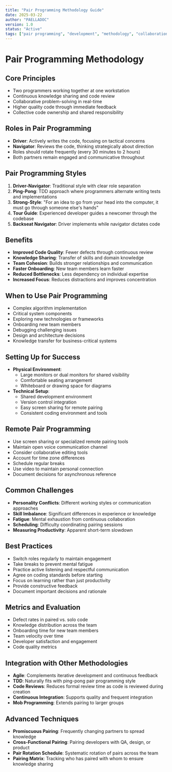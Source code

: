 ```yaml
---
title: "Pair Programming Methodology Guide"
date: 2025-03-22
author: "PAELLADOC"
version: 1.0
status: "Active"
tags: ["pair programming", "development", "methodology", "collaboration", "agile"]
---
```


# Pair Programming Methodology

## Core Principles
- Two programmers working together at one workstation
- Continuous knowledge sharing and code review
- Collaborative problem-solving in real-time
- Higher quality code through immediate feedback
- Collective code ownership and shared responsibility

## Roles in Pair Programming
- **Driver**: Actively writes the code, focusing on tactical concerns
- **Navigator**: Reviews the code, thinking strategically about direction
- Roles should rotate frequently (every 30 minutes to 2 hours)
- Both partners remain engaged and communicative throughout

## Pair Programming Styles
1. **Driver-Navigator**: Traditional style with clear role separation
2. **Ping-Pong**: TDD approach where programmers alternate writing tests and implementations
3. **Strong-Style**: "For an idea to go from your head into the computer, it must go through someone else's hands"
4. **Tour Guide**: Experienced developer guides a newcomer through the codebase
5. **Backseat Navigator**: Driver implements while navigator dictates code

## Benefits
- **Improved Code Quality**: Fewer defects through continuous review
- **Knowledge Sharing**: Transfer of skills and domain knowledge
- **Team Cohesion**: Builds stronger relationships and communication
- **Faster Onboarding**: New team members learn faster
- **Reduced Bottlenecks**: Less dependency on individual expertise
- **Increased Focus**: Reduces distractions and improves concentration

## When to Use Pair Programming
- Complex algorithm implementation
- Critical system components
- Exploring new technologies or frameworks
- Onboarding new team members
- Debugging challenging issues
- Design and architecture decisions
- Knowledge transfer for business-critical systems

## Setting Up for Success
- **Physical Environment**: 
  - Large monitors or dual monitors for shared visibility
  - Comfortable seating arrangement
  - Whiteboard or drawing space for diagrams
- **Technical Setup**:
  - Shared development environment
  - Version control integration
  - Easy screen sharing for remote pairing
  - Consistent coding environment and tools

## Remote Pair Programming
- Use screen sharing or specialized remote pairing tools
- Maintain open voice communication channel
- Consider collaborative editing tools
- Account for time zone differences
- Schedule regular breaks
- Use video to maintain personal connection
- Document decisions for asynchronous reference

## Common Challenges
- **Personality Conflicts**: Different working styles or communication approaches
- **Skill Imbalance**: Significant differences in experience or knowledge
- **Fatigue**: Mental exhaustion from continuous collaboration
- **Scheduling**: Difficulty coordinating pairing sessions
- **Measuring Productivity**: Apparent short-term slowdown

## Best Practices
- Switch roles regularly to maintain engagement
- Take breaks to prevent mental fatigue
- Practice active listening and respectful communication
- Agree on coding standards before starting
- Focus on learning rather than just productivity
- Provide constructive feedback
- Document important decisions and rationale

## Metrics and Evaluation
- Defect rates in paired vs. solo code
- Knowledge distribution across the team
- Onboarding time for new team members
- Team velocity over time
- Developer satisfaction and engagement
- Code quality metrics

## Integration with Other Methodologies
- **Agile**: Complements iterative development and continuous feedback
- **TDD**: Naturally fits with ping-pong pair programming style
- **Code Reviews**: Reduces formal review time as code is reviewed during creation
- **Continuous Integration**: Supports quality and frequent integration
- **Mob Programming**: Extends pairing to larger groups

## Advanced Techniques
- **Promiscuous Pairing**: Frequently changing partners to spread knowledge
- **Cross-Functional Pairing**: Pairing developers with QA, design, or product
- **Pair Rotation Schedule**: Systematic rotation of pairs across the team
- **Pairing Matrix**: Tracking who has paired with whom to ensure knowledge sharing 